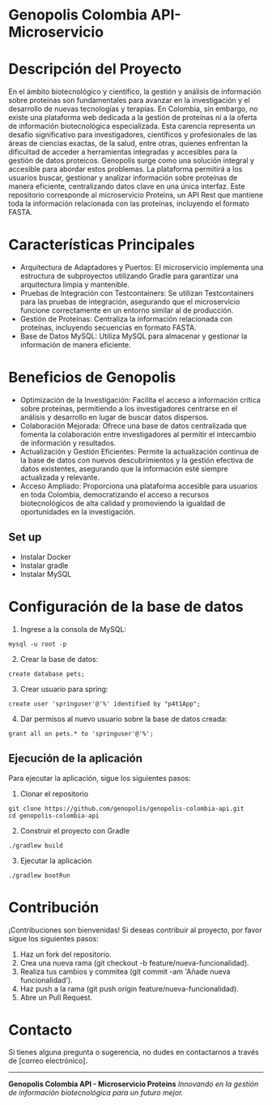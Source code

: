 # Genopolis Colombia API-Microservicio

# Descripción del Proyecto

En el ámbito biotecnológico y científico, la gestión y análisis de información sobre proteínas son fundamentales para avanzar en la investigación y el desarrollo de nuevas tecnologías y terapias. En Colombia, sin embargo, no existe una plataforma web dedicada a la gestión de proteínas ni a la oferta de información biotecnológica especializada. Esta carencia representa un desafío significativo para investigadores, científicos y profesionales de las áreas de ciencias exactas, de la salud, entre otras, quienes enfrentan la dificultad de acceder a herramientas integradas y accesibles para la gestión de datos proteicos.
Genopolis surge como una solución integral y accesible para abordar estos problemas. La plataforma permitirá a los usuarios buscar, gestionar y analizar información sobre proteínas de manera eficiente, centralizando datos clave en una única interfaz. Este repositorio corresponde al microservicio Proteins, un API Rest que mantiene toda la información relacionada con las proteínas, incluyendo el formato FASTA.

# Características Principales

- Arquitectura de Adaptadores y Puertos: El microservicio implementa una estructura de subproyectos utilizando Gradle para garantizar una arquitectura limpia y mantenible.
- Pruebas de Integración con Testcontainers: Se utilizan Testcontainers para las pruebas de integración, asegurando que el microservicio funcione correctamente en un entorno similar al de producción.
- Gestión de Proteínas: Centraliza la información relacionada con proteínas, incluyendo secuencias en formato FASTA.
- Base de Datos MySQL: Utiliza MySQL para almacenar y gestionar la información de manera eficiente.

# Beneficios de Genopolis

- Optimización de la Investigación: Facilita el acceso a información crítica sobre proteínas, permitiendo a los investigadores centrarse en el análisis y desarrollo en lugar de buscar datos dispersos.
- Colaboración Mejorada: Ofrece una base de datos centralizada que fomenta la colaboración entre investigadores al permitir el intercambio de información y resultados.
- Actualización y Gestión Eficientes: Permite la actualización continua de la base de datos con nuevos descubrimientos y la gestión efectiva de datos existentes, asegurando que la información esté siempre actualizada y relevante.
- Acceso Ampliado: Proporciona una plataforma accesible para usuarios en toda Colombia, democratizando el acceso a recursos biotecnológicos de alta calidad y promoviendo la igualdad de oportunidades en la investigación.

## Set up
* Instalar Docker
* Instalar gradle
* Instalar MySQL

# Configuración de la base de datos

1. Ingrese a la consola de MySQL:
```
mysql -u root -p
```
2. Crear la base de datos:
```
create database pets;
```
3. Crear usuario para spring:
```
create user 'springuser'@'%' identified by "p4t1App";
```
4. Dar permisos al nuevo usuario sobre la base de datos creada:
```
grant all on pets.* to 'springuser'@'%';
```

## Ejecución de la aplicación

Para ejecutar la aplicación, sigue los siguientes pasos:

1. Clonar el repositorio
```
git clone https://github.com/genopolis/genopolis-colombia-api.git
cd genopolis-colombia-api
```
2. Construir el proyecto con Gradle
```
./gradlew build
```
3. Ejecutar la aplicación
```
./gradlew bootRun
```
# Contribución

¡Contribuciones son bienvenidas! Si deseas contribuir al proyecto, por favor sigue los siguientes pasos:

1. Haz un fork del repositorio.
2. Crea una nueva rama (git checkout -b feature/nueva-funcionalidad).
3. Realiza tus cambios y commitea (git commit -am 'Añade nueva funcionalidad').
4. Haz push a la rama (git push origin feature/nueva-funcionalidad).
5. Abre un Pull Request.

# Contacto

Si tienes alguna pregunta o sugerencia, no dudes en contactarnos a través de [correo electrónico].

---
**Genopolis Colombia API - Microservicio Proteins**
*Innovando en la gestión de información biotecnológica para un futuro mejor.*